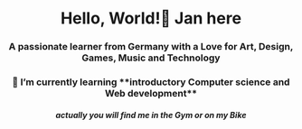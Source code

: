 <h1 align="center">Hello, World!👋 Jan here</h1>
<h3 align="center">A passionate learner from Germany with a Love for Art, Design, Games, Music and Technology</h3>

<h3 align="center">🌱 I’m currently learning **introductory Computer science and Web development** </h3>

 <h5 align="center"><em>actually you will find me in the Gym or on my Bike </em></h5>